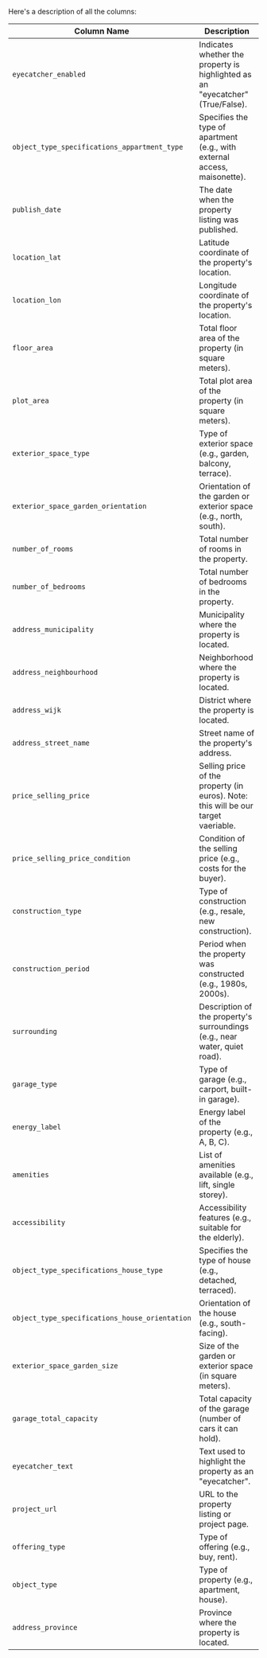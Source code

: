 Here's a description of all the columns:

| Column Name                                   | Description                                                                                   |
|-----------------------------------------------|-----------------------------------------------------------------------------------------------|
| `eyecatcher_enabled`                          | Indicates whether the property is highlighted as an "eyecatcher" (True/False).                |
| `object_type_specifications_appartment_type`  | Specifies the type of apartment (e.g., with external access, maisonette).                     |
| `publish_date`                                | The date when the property listing was published.                                             |
| `location_lat`                                | Latitude coordinate of the property's location.                                               |
| `location_lon`                                | Longitude coordinate of the property's location.                                              |
| `floor_area`                                  | Total floor area of the property (in square meters).                                          |
| `plot_area`                                   | Total plot area of the property (in square meters).                                           |
| `exterior_space_type`                         | Type of exterior space (e.g., garden, balcony, terrace).                                      |
| `exterior_space_garden_orientation`           | Orientation of the garden or exterior space (e.g., north, south).                             |
| `number_of_rooms`                             | Total number of rooms in the property.                                                        |
| `number_of_bedrooms`                          | Total number of bedrooms in the property.                                                     |
| `address_municipality`                        | Municipality where the property is located.                                                   |
| `address_neighbourhood`                       | Neighborhood where the property is located.                                                   |
| `address_wijk`                                | District where the property is located.                                                       |
| `address_street_name`                         | Street name of the property's address.                                                        |
| `price_selling_price`                         | Selling price of the property (in euros). Note: this will be our target vaeriable.            |
| `price_selling_price_condition`               | Condition of the selling price (e.g., costs for the buyer).                                   |
| `construction_type`                           | Type of construction (e.g., resale, new construction).                                        |
| `construction_period`                         | Period when the property was constructed (e.g., 1980s, 2000s).                                |
| `surrounding`                                 | Description of the property's surroundings (e.g., near water, quiet road).                    |
| `garage_type`                                 | Type of garage (e.g., carport, built-in garage).                                              |
| `energy_label`                                | Energy label of the property (e.g., A, B, C).                                                 |
| `amenities`                                   | List of amenities available (e.g., lift, single storey).                                      |
| `accessibility`                               | Accessibility features (e.g., suitable for the elderly).                                      |
| `object_type_specifications_house_type`       | Specifies the type of house (e.g., detached, terraced).                                       |
| `object_type_specifications_house_orientation`| Orientation of the house (e.g., south-facing).                                                |
| `exterior_space_garden_size`                  | Size of the garden or exterior space (in square meters).                                      |
| `garage_total_capacity`                       | Total capacity of the garage (number of cars it can hold).                                    |
| `eyecatcher_text`                             | Text used to highlight the property as an "eyecatcher".                                       |
| `project_url`                                 | URL to the property listing or project page.                                                  |
| `offering_type`                               | Type of offering (e.g., buy, rent).                                                           |
| `object_type`                                 | Type of property (e.g., apartment, house).                                                    |
| `address_province`                            | Province where the property is located.                                                       |
